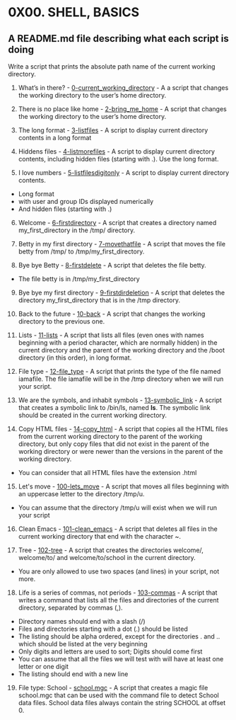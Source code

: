 # 0X00. SHELL, BASICS

## A README.md file describing what each script is doing

Write a script that prints the absolute path name of the current working directory.

1. What’s in there? - [0-current_working_directory](./0-current_working_directory) - A a script that changes the working directory to the user’s home directory.

2. There is no place like home - [2-bring_me_home](./2-bring_me_home) - A script that changes the working directory to the user’s home directory.

3. The long format - [3-listfiles](./3-listfiles) - A script to display current directory contents in a long format

4. Hiddens files - [4-listmorefiles](./4-listmorefiles) - A script to display current directory contents, including hidden files (starting with .). Use the long format.

5. I love numbers - [5-listfilesdigitonly](./5-listfilesdigitonly) - A script to display current directory contents.

- Long format
- with user and group IDs displayed numerically
- And hidden files (starting with .)

6. Welcome - [6-firstdirectory](./6-firstdirectory) - A script that creates a directory named my_first_directory in the /tmp/ directory.

7. Betty in my first directory - [7-movethatfile](./7-movethatfile) - A script that moves the file betty from /tmp/ to /tmp/my_first_directory.

8. Bye bye Betty - [8-firstdelete](./8-firstdelete) - A script that deletes the file betty.

- The file betty is in /tmp/my_first_directory

9. Bye bye my first directory - [9-firstdirdeletion](./9-firstdirdeletion) - A script that deletes the directory my_first_directory that is in the /tmp directory.

10. Back to the future - [10-back](./10-back) - A script that changes the working directory to the previous one.

11. Lists - [11-lists](./11-lists) - A script that lists all files (even ones with names beginning with a period character, which are normally hidden) in the current directory and the parent of the working directory and the /boot directory (in this order), in long format.

12. File type - [12-file_type](./12-file_type) - A script that prints the type of the file named iamafile. The file iamafile will be in the /tmp directory when we will run your script.

13. We are the symbols, and inhabit symbols - [13-symbolic_link](./13-symbolic_link) - A script that creates a symbolic link to /bin/ls, named __ls__. The symbolic link should be created in the current working directory.

14. Copy HTML files - [14-copy_html](./14-copy_html) - A  script that copies all the HTML files from the current working directory to the parent of the working directory, but only copy files that did not exist in the parent of the working directory or were newer than the versions in the parent of the working directory.

- You can consider that all HTML files have the extension .html

15. Let's move - [100-lets_move](./100-lets_move) - A script that moves all files beginning with an uppercase letter to the directory /tmp/u.

- You can assume that the directory /tmp/u will exist when we will run your script

16. Clean Emacs - [101-clean_emacs](./101-clean_emacs) - A script that deletes all files in the current working directory that end with the character ~.

17. Tree - [102-tree](./102-tree) - A script that creates the directories welcome/, welcome/to/ and welcome/to/school in the current directory.

- You are only allowed to use two spaces (and lines) in your script, not more.

18. Life is a series of commas, not periods - [103-commas](./103-commas) - A script that writes a command that lists all the files and directories of the current directory, separated by commas (,).

- Directory names should end with a slash (/)
- Files and directories starting with a dot (.) should be listed
- The listing should be alpha ordered, except for the directories . and .. which should be listed at the very beginning
- Only digits and letters are used to sort; Digits should come first
- You can assume that all the files we will test with will have at least one letter or one digit
- The listing should end with a new line

19. File type: School - [school.mgc](./school.mgc) - A script that creates a magic file school.mgc that can be used with the command file to detect School data files. School data files always contain the string SCHOOL at offset 0.
